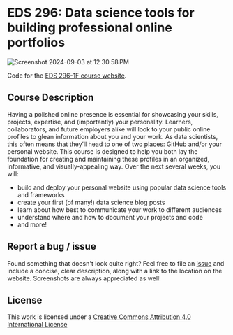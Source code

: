 # EDS 296: Data science tools for building professional online portfolios

![Screenshot 2024-09-03 at 12 30 58 PM](https://github.com/user-attachments/assets/80aa7341-b982-49a5-9cb8-6b4e04f45068)

Code for the [EDS 296-1F course website](https://ucsb-meds.github.io/EDS-296-DS-portfolios/).

## Course Description

Having a polished online presence is essential for showcasing your skills, projects, expertise, and (importantly) your personality. Learners, collaborators, and future employers alike will look to your public online profiles to glean information about you and your work. As data scientists, this often means that they’ll head to one of two places: GitHub and/or your personal website. This course is designed to help you both lay the foundation for creating and maintaining these profiles in an organized, informative, and visually-appealing way. Over the next several weeks, you will:

- build and deploy your personal website using popular data science tools and frameworks
- create your first (of many!) data science blog posts
- learn about how best to communicate your work to different audiences
- understand where and how to document your projects and code
- and more!

## Report a bug / issue

Found something that doesn't look quite right? Feel free to file an [issue](https://github.com/UCSB-MEDS/EDS-296-DS-portfolios/issues) and include a concise, clear description, along with a link to the location on the website. Screenshots are always appreciated as well!

## License

This work is licensed under a [Creative Commons Attribution 4.0 International License](https://creativecommons.org/licenses/by/4.0/)
